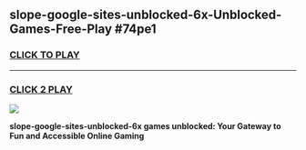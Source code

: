 
## slope-google-sites-unblocked-6x-Unblocked-Games-Free-Play #74pe1
<h3>
<a href="https://us.freeplayer.one?title=slope-google-sites-unblocked-6x&ref=9M">CLICK TO PLAY</a></h3>
<hr>

<h3>
<a href="https://us.freeplayer.one?title=slope-google-sites-unblocked-6x&ref=9M">CLICK 2 PLAY</a>
  
</h3>

<a href="https://us.freeplayer.one?title=slope-google-sites-unblocked-6x&ref=9M"><img src="https://clearcache.store/games.png"></a>


**slope-google-sites-unblocked-6x games unblocked: Your Gateway to Fun and Accessible Online Gaming**
